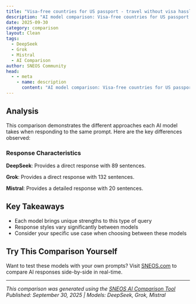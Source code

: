 ```yaml
---
title: "Visa-free countries for US passport - travel without visa hassle"
description: "AI model comparison: Visa-free countries for US passport - travel without visa hassle..."
date: 2025-09-30
category: comparison
layout: Clean
tags:
  - DeepSeek
  - Grok
  - Mistral
  - AI Comparison
author: SNEOS Community
head:
  - - meta
    - name: description
      content: "AI model comparison: Visa-free countries for US passport - travel without visa hassle..."
---
```


<ChatComparison
  title="Visa-free countries for US passport - travel without visa hassle"
  prompt="Visa-free countries for US passport - travel without visa hassle"
  :responses='{"DeepSeek": "Of course! It\u0027s one of the biggest perks of being a U.S. citizen. Your blue passport grants you incredible access, allowing for visa-free or visa-on-arrival travel to a vast number of countries.\n\nHere is a comprehensive guide to visa-free travel for U.S. passport holders, broken down for easy understanding.\n\n### Key Terms to Understand:\n\n* **Visa-Free:** You can enter the country for tourism or business without obtaining a visa beforehand. You just get your passport stamped at immigration.\n* **Visa on Arrival (VOA):** You don\u0027t need a visa in advance, but you must get one (often for a fee) at the airport or border crossing upon arrival.\n* **eVisa (Electronic Visa):** You must apply for a visa online before your trip. It\u0027s not \u0022visa-free,\u0022 but it\u0027s much simpler than visiting an embassy.\n* **ETA (Electronic Travel Authorization):** A pre-screening authorization (not a visa) required for visa-free entry. It\u0027s a simple online form.\n\n---\n\n### The \u0022No Visa Required\u0022 List (Visa-Free \u0026 Visa-on-Arrival)\n\nHere are some of the most popular and notable destinations where you can travel without getting a visa in advance.\n\n#### \uD83C\uDF0E The Americas\n\nAlmost the entire Western Hemisphere is open to you without a visa.\n\n* **Visa-Free (90 days):** Canada, Mexico, Costa Rica, Chile, Colombia, Peru, Ecuador, Brazil, Argentina, Uruguay.\n* **Visa-Free (30-180 days):** Most Caribbean nations (e.g., Bahamas, Jamaica, Barbados, Dominican Republic), Belize, Panama, Guatemala.\n* **Visa-Free (180 days):** United Kingdom (Note: The UK is not part of the Schengen Area).\n\n#### \uD83C\uDF0D Europe\n\nThe Schengen Area is your best friend for European travel. It functions as a single zone for international travel purposes.\n\n* **Schengen Area (90 days within any 180-day period):**\n * **What it is:** A zone of 27 European countries with no border controls between them. Your 90-day limit is for the entire zone, not per country.\n * **Popular Countries:** France, Italy, Spain, Germany, Greece, Netherlands, Portugal, Switzerland, Norway, Iceland.\n * **Starting in 2025:** You will need an **ETIAS** (European Travel Information and Authorisation System) approval before travel. This is a simple online pre-screening, not a visa.\n* **Non-Schengen Europe (Visa-Free):** United Kingdom (180 days), Ireland (90 days), Croatia (90 days), Romania (90 days), Bulgaria (90 days), Cyprus (90 days), Ukraine (90 days).\n\n#### \uD83C\uDF0F Asia\n\nA fantastic mix of ultra-modern cities and ancient cultures, mostly accessible without a prior visa.\n\n* **Visa-Free:** South Korea (90 days), Japan (90 days), Singapore (90 days), Malaysia (90 days), Philippines (30 days), Thailand (30 days)*, Indonesia (30 days)*, Israel (90 days), United Arab Emirates (30 days), Qatar (30 days).\n* **Visa on Arrival (VOA):** Nepal (90 days), Sri Lanka (30 days), Maldives (30 days), Cambodia (30 days), Laos (30 days), Jordan.\n * *Note: Thailand and Indonesia offer visa-free entry to many airports, but always check for the latest rules as they can change.*\n\n#### \uD83C\uDF0D Africa\n\nA continent of incredible diversity with many visa-free or VOA options.\n\n* **Visa-Free:** Morocco (90 days), South Africa (90 days), Kenya (90 days - eVisa is required, but it\u0027s simple), Tanzania (VOA), Egypt (VOA), Seychelles (30 days), Mauritius (90 days).\n\n#### \uD83C\uDFDD\uFE0F Oceania\n\n* **Visa-Free:** Australia (**Requires an ETA** - electronic authorization), New Zealand (90 days - **Requires an NZeTA**), Fiji (4 months).\n\n---\n\n### Important Exceptions \u0026 Countries Requiring a Visa\n\nIt\u0027s crucial to know the major destinations that **do require** a visa or complex pre-approval for U.S. citizens.\n\n* **China:** Requires a visa in advance. However, there are several transit-free programs (e.g., 144-hour visa-free transit) if you have a connecting flight.\n* **India:** Requires an **eVisa** for tourism, which must be obtained online before travel.\n* **Russia:** Requires a visa obtained in advance, a process that often requires an invitation.\n* **Vietnam:** Requires an **eVisa** for most travelers, which is straightforward to get online.\n* **Australia:** Requires an **Electronic Travel Authority (ETA)** before travel. It\u0027s not a visa, but mandatory pre-authorization.\n* **Brazil:** As of April 10, 2025, U.S. citizens will need an eVisa to enter Brazil. (This is a recent change).\n\n---\n\n### Golden Rules for Visa-Free Travel\n\nEven when no visa is required, you must always meet these conditions:\n\n1. **Passport Validity:** Your passport must be valid for at least **six months beyond your date of entry** for many countries. Always check the specific requirement for your destination.\n2. **Proof of Onward Travel:** Immigration officials can ask for proof that you intend to leave the country (e.g., a return flight ticket).\n3. **Proof of Sufficient Funds:** You may need to show you have enough money to cover your stay.\n4. **Travel is for Tourism/Business:** Visa-free entry is typically for tourism or short business meetings. **You cannot work or study.**\n5. **Respect the Time Limit:** Overstaying your visa-free period can lead to fines, deportation, and a ban from re-entering.\n\n### Essential Resources\n\nBefore any trip, always double-check with official sources:\n\n* **U.S. Department of State - Country Information:** The most reliable source for U.S. citizens. [https://travel.state.gov/content/travel/en/international-travel/International-Travel-Country-Information-Pages.html](https://travel.state.gov/content/travel/en/international-travel/International-Travel-Country-Information-Pages.html)\n* **IATA Travel Centre:** An excellent tool that airlines use. Enter your passport and destination for precise entry requirements. [https://www.iatatravelcentre.com/](https://www.iatatravelcentre.com/)\n* **Embassy Websites:** The embassy of the country you plan to visit will have the most up-to-date and official information.\n\n**In summary:** With a U.S. passport, the world is largely your oyster. A little research on the specific country\u0027s rules for length of stay and passport validity is all that stands between you and a hassle-free journey. Happy travels", "Grok": "A U.S. passport is one of the most powerful in the world, granting visa-free or visa-on-arrival access to a large number of countries. As of 2023, U.S. citizens can travel to over 180 countries and territories without needing a visa in advance for short stays, typically for tourism or business purposes. Below is an overview of visa-free countries (and some with visa-on-arrival or eTA requirements) for U.S. passport holders, based on current data from sources like the Henley Passport Index and U.S. State Department travel advisories.\n\n### **Key Notes:**\n- **Visa-Free**: No visa required for entry, usually for a limited duration (e.g., 30, 90, or 180 days).\n- **Visa on Arrival (VoA)**: A visa is issued upon arrival at the border or airport, often with a small fee.\n- **Electronic Travel Authorization (eTA)**: Some countries require a pre-approved electronic authorization (similar to a visa but simpler and often online).\n- Policies can change, so always check with the destination country\u2019s embassy or official government website before travel.\n- Duration of stay and entry requirements (e.g., passport validity, proof of onward travel) vary by country.\n\n---\n\n### **Visa-Free Countries for U.S. Passport Holders**\nBelow is a list of regions and countries where U.S. citizens can travel without a visa (or with minimal entry requirements like eTA or VoA) for short stays. This list focuses on popular destinations and is not exhaustive.\n\n#### **North America**\n- **Canada**: Visa-free for up to 6 months. (eTA required for air travel; apply online, costs CAD 7)\n- **Mexico**: Visa-free for up to 180 days.\n- **Bahamas**: Visa-free for up to 8 months.\n- **Bermuda**: Visa-free for up to 6 months.\n- **Costa Rica**: Visa-free for up to 90 days.\n- **Panama**: Visa-free for up to 90 days.\n- **Dominican Republic**: Visa-free for up to 30 days (tourist card fee upon arrival).\n- **Jamaica**: Visa-free for up to 6 months.\n- **Trinidad and Tobago**: Visa-free for up to 90 days.\n\n#### **South America**\n- **Argentina**: Visa-free for up to 90 days.\n- **Brazil**: Visa-free for up to 90 days (as of recent agreements; check for updates).\n- **Chile**: Visa-free for up to 90 days.\n- **Colombia**: Visa-free for up to 90 days (extendable to 180 days).\n- **Ecuador**: Visa-free for up to 90 days.\n- **Peru**: Visa-free for up to 183 days.\n- **Uruguay**: Visa-free for up to 90 days.\n\n#### **Europe (Schengen Area and Beyond)**\nMost European countries under the Schengen Agreement allow visa-free travel for U.S. citizens for up to 90 days within a 180-day period. Non-Schengen European countries also often have similar policies.\n- **Austria**, **Belgium**, **Czech Republic**, **Denmark**, **Estonia**, **Finland**, **France**, **Germany**, **Greece**, **Hungary**, **Iceland**, **Italy**, **Latvia**, **Lithuania**, **Luxembourg**, **Malta**, **Netherlands**, **Norway**, **Poland**, **Portugal**, **Slovakia**, **Slovenia**, **Spain**, **Sweden**, **Switzerland**: Visa-free for up to 90 days (Schengen Area).\n- **United Kingdom**: Visa-free for up to 6 months.\n- **Ireland**: Visa-free for up to 90 days.\n- **Albania**: Visa-free for up to 1 year.\n- **Montenegro**: Visa-free for up to 90 days.\n- **Serbia**: Visa-free for up to 90 days.\n\n**Note**: Starting in 2025, U.S. citizens will need to apply for an ETIAS (European Travel Information and Authorisation System) for entry into Schengen countries. It\u2019s a simple online process, similar to an eTA, with a small fee.\n\n#### **Asia**\n- **Japan**: Visa-free for up to 90 days.\n- **South Korea**: Visa-free for up to 90 days.\n- **Singapore**: Visa-free for up to 90 days.\n- **Malaysia**: Visa-free for up to 90 days.\n- **Thailand**: Visa-free for up to 30 days.\n- **Philippines**: Visa-free for up to 30 days.\n- **Taiwan**: Visa-free for up to 90 days.\n- **Indonesia**: Visa-free for up to 30 days (for tourism at specific entry points).\n- **Georgia**: Visa-free for up to 1 year.\n- **Armenia**: Visa-free for up to 180 days.\n\n**Note**: Some countries like Vietnam and India require an e-Visa or Visa on Arrival with pre-approval or fees.\n\n#### **Africa**\n- **Morocco**: Visa-free for up to 90 days.\n- **Tunisia**: Visa-free for up to 90 days.\n- **South Africa**: Visa-free for up to 90 days.\n- **Botswana**: Visa-free for up to 90 days.\n- **Namibia**: Visa-free for up to 90 days.\n- **Mauritius**: Visa-free for up to 60-90 days (depending on purpose).\n- **Seychelles**: Visa-free for up to 3 months (visitor\u2019s permit on arrival).\n\n**Note**: Many African countries offer Visa on Arrival or e-Visas for U.S. citizens (e.g., Kenya, Tanzania, Egypt).\n\n#### **Oceania**\n- **Australia**: Visa-free with an ETA (Electronic Travel Authority), valid for up to 90 days per visit (apply online, fee AUD 20).\n- **New Zealand**: Visa-free with an NZeTA (New Zealand Electronic Travel Authority), valid for up to 3 months (apply online, small fee).\n- **Fiji**: Visa-free for up to 4 months.\n- **Vanuatu**: Visa-free for up to 30 days.\n\n#### **Middle East**\n- **Israel**: Visa-free for up to 90 days.\n- **United Arab Emirates (UAE)**: Visa-free for up to 30 days.\n- **Qatar**: Visa-free for up to 30 days.\n- **Bahrain**: Visa-free for up to 14 days (extendable).\n- **Oman**: Visa-free for up to 14 days (extendable with fee; e-Visa for longer stays).\n\n---\n\n### **Countries with Visa on Arrival (VoA) or e-Visa Options**\nFor some destinations, U.S. citizens can obtain a visa upon arrival or through an online e-Visa system with minimal hassle:\n- **Turkey**: e-Visa required (apply online, fee applies, valid for up to 90 days).\n- **India**: e-Visa required (apply online, valid for tourism/business, 30-60 days depending on type).\n- **Vietnam**: e-Visa or Visa on Arrival (pre-approval recommended, valid for 30 days).\n- **Egypt**: Visa on Arrival (fee at airport, valid for 30 days) or e-Visa.\n- **Kenya**: e-Visa required (apply online, valid for 90 days).\n- **Tanzania**: Visa on Arrival or e-Visa (valid for 90 days).\n\n---\n\n### **Important Tips for Visa-Free Travel**\n1. **Passport Validity**: Many countries require your U.S. passport to be valid for at least 6 months beyond your entry date.\n2. **Proof of Onward Travel**: Some countries may ask for proof of a return or onward ticket.\n3. **Duration Limits**: Overstaying the allowed visa-free period can result in fines, deportation, or future entry bans.\n4. **Travel Advisories**: Check the U.S. State Department\u2019s travel advisories for safety or entry requirement updates.\n5. **Blank Passport Pages**: Ensure you have enough blank pages for entry/exit stamps.\n\n---\n\n### **Countries Where Visas Are Required in Advance**\nWhile the U.S. passport offers extensive visa-free access, some popular destinations still require visas obtained before travel. Examples include:\n- **China**: Visa required (unless under specific transit exemptions).\n- **Russia**: Visa required.\n- **Saudi Arabia**: e-Visa or traditional visa required (recently simplified for tourism).\n- **Cuba**: Tourist Card required (similar to a visa, purchasable through airlines or embassies).\n- **Venezuela**: Visa required.\n\n---\n\n### **Conclusion**\nU.S. passport holders enjoy incredible travel freedom, with visa-free access to most of Europe, the Americas, and many parts of Asia, Africa, and Oceania. For the most seamless travel, stick to visa-free destinations or those with eTA/e-Visa options, and always confirm entry rules closer to your travel date as policies can shift due to geopolitical or health-related reasons (e.g., post-COVID regulations).\n\nFor the most up-to-date and comprehensive list, refer to the U.S. State Department\u2019s travel website (travel.state.gov) or the embassy of your destination country. If you\u2019re planning a multi-country trip, tools like the IATA Travel Centre or Henley \u0026 Partners\u2019 Passport Index can help verify entry requirements.\n\nWhere are you planning to travel? I can provide more specific details!", "Mistral": "As of my last update in October 2023, U.S. passport holders enjoy visa-free or visa-on-arrival access to a significant number of countries. This makes travel relatively hassle-free for U.S. citizens. Here is a list of some countries where U.S. passport holders can travel without needing to obtain a visa in advance:\n\n### Europe\n- **Schengen Area**: Austria, Belgium, Czech Republic, Denmark, Estonia, Finland, France, Germany, Greece, Hungary, Iceland, Italy, Latvia, Liechtenstein, Lithuania, Luxembourg, Malta, Netherlands, Norway, Poland, Portugal, Slovakia, Slovenia, Spain, Sweden, Switzerland\n- **Other European Countries**: Albania, Andorra, Bosnia and Herzegovina, Bulgaria, Croatia, Cyprus, Georgia, Ireland, Kosovo, Moldova, Monaco, Montenegro, North Macedonia, Romania, San Marino, Serbia, Turkey, Ukraine, United Kingdom\n\n### North America\n- Canada\n- Mexico\n\n### Central America\n- Belize\n- Costa Rica\n- El Salvador\n- Guatemala\n- Honduras\n- Nicaragua\n- Panama\n\n### South America\n- Argentina\n- Bolivia\n- Brazil\n- Chile\n- Colombia\n- Ecuador\n- Guyana\n- Paraguay\n- Peru\n- Suriname\n- Uruguay\n\n### Caribbean\n- Antigua and Barbuda\n- Aruba\n- Bahamas\n- Barbados\n- Bermuda\n- British Virgin Islands\n- Cayman Islands\n- Dominica\n- Dominican Republic\n- Grenada\n- Haiti\n- Jamaica\n- Saint Kitts and Nevis\n- Saint Lucia\n- Saint Vincent and the Grenadines\n- Trinidad and Tobago\n- Turks and Caicos Islands\n\n### Africa\n- Botswana\n- Cape Verde\n- Comoros\n- Djibouti\n- Egypt\n- Eswatini\n- Ethiopia\n- Gambia\n- Kenya\n- Lesotho\n- Madagascar\n- Malawi\n- Mauritius\n- Morocco\n- Mozambique\n- Namibia\n- Rwanda\n- Senegal\n- Seychelles\n- South Africa\n- Tanzania\n- Tunisia\n- Uganda\n- Zambia\n- Zimbabwe\n\n### Middle East\n- Armenia\n- Bahrain\n- Israel\n- Jordan\n- Kuwait\n- Lebanon\n- Oman\n- Qatar\n- United Arab Emirates\n\n### Asia\n- Bangladesh\n- Brunei\n- Cambodia\n- Hong Kong\n- Indonesia\n- Japan\n- Kazakhstan\n- Kyrgyzstan\n- Laos\n- Macau\n- Malaysia\n- Maldives\n- Mongolia\n- Nepal\n- Philippines\n- Singapore\n- South Korea\n- Taiwan\n- Tajikistan\n- Thailand\n- Timor-Leste\n- Uzbekistan\n\n### Oceania\n- Australia\n- Fiji\n- Kiribati\n- Marshall Islands\n- Micronesia\n- New Zealand\n- Palau\n- Papua New Guinea\n- Samoa\n- Solomon Islands\n- Tonga\n- Tuvalu\n- Vanuatu\n\n### Visa-on-Arrival Countries\n- Bolivia\n- Cambodia\n- Cape Verde\n- Comoros\n- Djibouti\n- Egypt\n- Ethiopia\n- Indonesia\n- Jordan\n- Kenya\n- Kuwait\n- Laos\n- Lebanon\n- Madagascar\n- Maldives\n- Mozambique\n- Nepal\n- Palau\n- Qatar\n- Rwanda\n- Samoa\n- Senegal\n- Seychelles\n- Tanzania\n- Timor-Leste\n- Togo\n- Tuvalu\n- Uganda\n- United Arab Emirates\n- Zambia\n- Zimbabwe\n\n### Important Notes\n1. **Duration of Stay**: The duration of visa-free stay varies by country, typically ranging from 30 to 180 days.\n2. **Entry Requirements**: Always check the latest entry requirements, as they can change. Some countries may require proof of onward travel, sufficient funds, or specific vaccinations.\n3. **Electronic Travel Authorization (ETA)**: Some countries may require an ETA, which is an electronic authorization that must be obtained before travel.\n4. **COVID-19 Restrictions**: Be aware of any COVID-19 related travel restrictions or requirements, such as vaccination certificates or negative test results.\n\nFor the most accurate and up-to-date information, it is advisable to consult the U.S. Department of State\u0027s travel advisories or the official immigration websites of the countries you plan to visit."}' 
  published-date="22:46"
/>

## Analysis

This comparison demonstrates the different approaches each AI model takes when responding to the same prompt. Here are the key differences observed:

### Response Characteristics

**DeepSeek**: Provides a direct response with 89 sentences. 

**Grok**: Provides a direct response with 132 sentences. 

**Mistral**: Provides a detailed response with 20 sentences. 

## Key Takeaways

- Each model brings unique strengths to this type of query
- Response styles vary significantly between models
- Consider your specific use case when choosing between these models

## Try This Comparison Yourself

Want to test these models with your own prompts? Visit [SNEOS.com](https://sneos.com) to compare AI responses side-by-side in real-time.

---

*This comparison was generated using the [SNEOS AI Comparison Tool](https://sneos.com)*
*Published: September 30, 2025 | Models: DeepSeek, Grok, Mistral*
